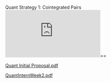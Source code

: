 Quant Strategy 1: Cointegrated Pairs
![Quant Initial Proposal Slides.pptx.pdf](https://github.com/aryamann04/NEWEIGQuantInternship/files/14254726/Quant.Initial.Proposal.Slides.pptx.pdf)==

[Quant Initial Proposal.pdf](https://github.com/aryamann04/NEWEIGQuantInternship/files/14254733/Quant.Initial.Proposal.pdf)

[QuantInternWeek2.pdf](https://github.com/aryamann04/NEWEIGQuantInternship/files/14254731/QuantInternWeek2.pdf)
